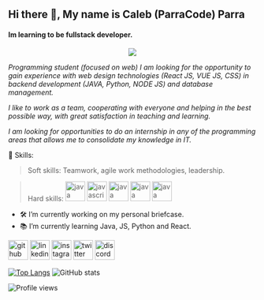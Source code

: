 ## Hi there 👋, My name is Caleb (ParraCode) Parra
#### Im learning to be fullstack developer.
<div align="center">
  <img src="https://user-images.githubusercontent.com/71718050/147854447-ab841e66-979e-4b8b-ac84-0639bb8fd039.png" />
</div>

*Programming student (focused on web) I am looking for the opportunity to gain experience with web design technologies (React JS, VUE JS, CSS) in backend development (JAVA, Python, NODE JS) and database management.*

*I like to work as a team, cooperating with everyone and helping in the best possible way, with great satisfaction in teaching and learning.*

*I am looking for opportunities to do an internship in any of the programming areas that allows me to consolidate my knowledge in IT.*

🧠 Skills:  
>Soft skills: Teamwork, agile work methodologies, leadership.

>Hard skills: <img src='https://cdn.jsdelivr.net/npm/simple-icons@3.0.1/icons/java.svg' alt='java' height='40'>  <img src='https://cdn.jsdelivr.net/npm/simple-icons@3.0.1/icons/javascript.svg' alt='javascript' height='40'> <img src='https://cdn.jsdelivr.net/npm/simple-icons@3.0.1/icons/python.svg' alt='java' height='40'> <img src='https://cdn.jsdelivr.net/npm/simple-icons@3.0.1/icons/react.svg' alt='java' height='40'> <img src='https://cdn.jsdelivr.net/npm/simple-icons@3.0.1/icons/mysql.svg' alt='java' height='40'> 

- 🛠 I’m currently working on my personal briefcase. 
- 📚 I’m currently learning Java, JS, Python and React. 


[<img src='https://cdn.jsdelivr.net/npm/simple-icons@3.0.1/icons/github.svg' alt='github' height='40'>](https://github.com/1001-caleb)        [<img src='https://cdn.jsdelivr.net/npm/simple-icons@3.0.1/icons/linkedin.svg' alt='linkedin' height='40'>](https://www.linkedin.com/in/caleb-parra/) [<img src='https://cdn.jsdelivr.net/npm/simple-icons@3.0.1/icons/instagram.svg' alt='instagram' height='40'>](https://www.instagram.com/https://www.instagram.com/parracode_/?hl=es-la/) 
[<img src='https://cdn.jsdelivr.net/npm/simple-icons@3.0.1/icons/twitter.svg' alt='twitter' height='40'>](https://twitter.com/https://twitter.com/ParraCode_)  [<img src='https://cdn.jsdelivr.net/npm/simple-icons@3.0.1/icons/discord.svg' alt='discord' height='40'>](discord.io/Guides4A)  

[![Top Langs](https://github-readme-stats.vercel.app/api/top-langs/?username=1001-caleb)](https://github.com/anuraghazra/github-readme-stats) ![GitHub stats](https://github-readme-stats.vercel.app/api?username=1001-caleb&show_icons=true)  

  

![Profile views](https://gpvc.arturio.dev/1001-caleb)  

